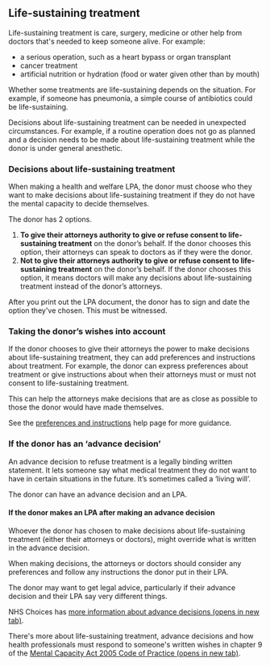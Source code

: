 ## Life-sustaining treatment

Life-sustaining treatment is care, surgery, medicine or other help from doctors that's needed to keep someone alive. For example:

* a serious operation, such as a heart bypass or organ transplant
* cancer treatment
* artificial nutrition or hydration (food or water given other than by mouth)

Whether some treatments are life-sustaining depends on the situation. For example, if someone has pneumonia, a simple course of antibiotics could be life-sustaining.

Decisions about life-sustaining treatment can be needed in unexpected circumstances. For example, if a routine operation does not go as planned and a decision needs to be made about life-sustaining treatment while the donor is under general anesthetic.

### Decisions about life-sustaining treatment

When making a health and welfare LPA, the donor must choose who they want to make decisions about life-sustaining treatment if they do not have the mental capacity to decide themselves.

The donor has 2 options.

<ol class="alpha">
    <li>
        <strong>To give their attorneys authority to give or refuse consent to life-sustaining treatment</strong> on the donor’s behalf. If the donor chooses this option, their attorneys can speak to doctors as if they were the donor.
    </li>
    <li>
        <strong>Not to give their attorneys authority to give or refuse consent to life-sustaining treatment</strong> on the donor’s behalf. If the donor chooses this option, it means doctors will make any decisions about life-sustaining treatment instead of the donor’s attorneys.
    </li>
</ol>

After you print out the LPA document, the donor has to sign and date the option they've chosen. This must be witnessed.

### Taking the donor’s wishes into account

If the donor chooses to give their attorneys the power to make decisions about life-sustaining treatment, they can add preferences and instructions about treatment. For example, the donor can express preferences about treatment or give instructions about when their attorneys must or must not consent to life-sustaining treatment.

This can help the attorneys make decisions that are as close as possible to those the donor would have made themselves.

See the [preferences and instructions](/help/#topic-preferences-and-instructions) help page for more guidance.

### If the donor has an ‘advance decision’

An advance decision to refuse treatment is a legally binding written statement. It lets someone say what medical treatment they do not want to have in certain situations in the future. It’s sometimes called a ‘living will’.

The donor can have an advance decision and an LPA.

#### If the donor makes an LPA after making an advance decision

Whoever the donor has chosen to make decisions about life-sustaining treatment (either their attorneys or doctors), might override what is written in the advance decision.

When making decisions, the attorneys or doctors should consider any preferences and follow any instructions the donor put in their LPA.

The donor may want to get legal advice, particularly if their advance decision and their LPA say very different things.

NHS Choices has <a href="http://www.nhs.uk/tests-and-treatments/end-of-life-care/planning-ahead/advance-decision-to-refuse-treatment" rel="noreferrer noopener" target="_blank">more information about advance decisions (opens in new tab)</a>.

There's more about life-sustaining treatment, advance decisions and how health professionals must respond to someone's written wishes in chapter 9 of the <a href="http://www.justice.gov.uk/protecting-the-vulnerable/mental-capacity-act" rel="noreferrer noopener" target="_blank">Mental Capacity Act 2005 Code of Practice (opens in new tab)</a>.
